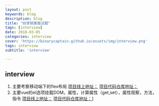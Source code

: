 ```yaml
---
layout: post
keywords: blog
description: blog
title: "纷享销客面试题"
tags: [interview]
date: 2018-03-05
categories: interview
cover: 'https://binarycaptain.github.io/assets/img/interview.png'
tags: interview
subtitle: 'interview'

---
```



## interview
1. 主要考察移动端下的flex布局
[项目线上地址：](https://binarycaptain.github.io/CRM/index.html)
[项目代码仓库地址：](https://github.com/BinaryCaptain/interview-question-master)
2. 主要vue的el选项挂载DOM，属性，计算属性（get,set），属性观察，方法，指令
[项目线上地址：](https://binarycaptain.github.io/vue/index.html)
[项目代码仓库地址：](https://github.com/BinaryCaptain/interview-question-master)]